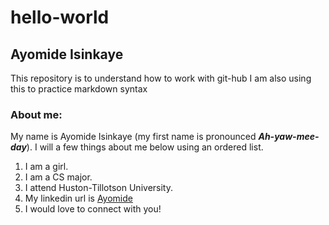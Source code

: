 # hello-world
## Ayomide Isinkaye
This repository is to understand how to work with git-hub
I am also using this to practice markdown syntax

### About me:
My name is Ayomide Isinkaye (my first name is pronounced ***Ah-yaw-mee-day***). I will a few things about me below using an ordered list.
1. I am a girl.
2. I am a CS major.
3. I attend Huston-Tillotson University.
4. My linkedin url is [Ayomide](https://www.linkedin.com/in/avisinkaye)
5. I would love to connect with you!
